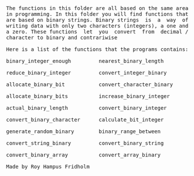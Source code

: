 
<pre>
The functions in this folder are all based on the same area
in programming. In this folder you will find functions that
are based on binary strings. Binary strings  is  a  way  of
writing data with only two characters (integers), a one and
a zero. These functions  let  you  convert  from  decimal /
character to binary and contrariwise

Here is a list of the functions that the programs contains:

binary_integer_enough         nearest_binary_length

reduce_binary_integer         convert_integer_binary

allocate_binary_bit           convert_character_binary

allocate_binary_bits          increase_binary_integer

actual_binary_length          convert_binary_integer

convert_binary_character      calculate_bit_integer

generate_random_binary        binary_range_between

convert_string_binary         convert_binary_string

convert_binary_array          convert_array_binary

Made by Roy Hampus Fridholm
</pre>
